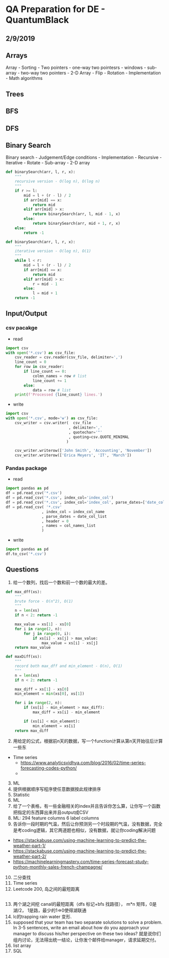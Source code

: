 # QA Preparation for DE - QuantumBlack
## 2/9/2019

## Arrays
Array - Sorting
      - Two pointers - one-way two pointesrs - windows
                                             - sub-array
                     - two-way two pointers
      - 2-D Array    - Flip
                     - Rotation
      - Implementation
      - Math algorithms


## Trees

## BFS

## DFS

## Binary Search
Binary search - Judgement/Edge conditions
              - Implementation - Recursive
                               - Iterative
              - Rotate
              - Sub-array
              - 2-D array
```python
def binarySearch(arr, l, r, x):
    """
    recursive version - O(log n), O(log n)
    """
    if r >= l:
        mid = l + (r - l) / 2
        if arr[mid] == x:
            return mid
        elif arr[mid] > x:
            return binarySearch(arr, l, mid - 1, x)
        else:
            return binarySearch(arr, mid + 1, r, x)
    else:
        return -1

def binarySearch(arr, l, r, x):
    """
    iterative version - O(log n), O(1)
    """
    while l < r:
        mid = l + (r - l) / 2
        if arr[mid] == x:
            return mid
        elif arr[mid] > x:
            r = mid - 1
        else:
            l = mid + 1
    return -1
```

## Input/Output
### csv pacakge
* read

```python
import csv
with open('*.csv') as csv_file:
    csv_reader = csv.reader(csv_file, delimiter=',')
    line_count = 0
    for row in csv_reader:
        if line_count == 0:
            colmn_names = row # list
            line_count += 1
        else:
            data = row # list
    print(f'Processed {line_count} lines.')
```

* write

```python
import csv
with open('*.csv', mode='w') as csv_file:
    csv_writer = csv.writer(  csv_file
                            , delimiter=','
                            , quotechar='"'
                            , quoting=csv.QUOTE_MINIMAL
                           )

    csv_writer.writerow(['John Smith', 'Accounting', 'November'])
    csv_writer.writerow(['Erica Meyers', 'IT', 'March'])
```

### Pandas package
* read

```python
import pandas as pd
df = pd.read_csv('*.csv')
df = pd.read_csv('*.csv', index_col='index_col')
df = pd.read_csv('*.csv', index_col='index_col', parse_dates=['date_col'])
df = pd.read_csv( '*.csv'
                , index_col = index_col_name
                , parse_dates = date_col_list
                , header = 0
                , names = col_names_list
                )
```

* write

```python
import pandas as pd
df.to_csv('*.csv')
```

## Questions
1. 给一个数列，找后一个数和前一个数的最大的差。
```python
def max_dff(xs):
    """
    brute force - O(n^2), O(1)
    """
    n = len(xs)
    if n < 2: return -1

    max_value = xs[1] - xs[0]
    for i in range(2, n):
        for j in range(0, i):
            if xs[i] - xs[j] > max_value:
                max_value = xs[i] - xs[j]
    return max_value
```

```python
def maxDiff(xs):
    """
    record both max_dff and min_element - O(n), O(1)
    """
    n = len(xs)
    if n < 2: return -1

    max_diff = xs[1] - xs[0]
    min_element = min(xs[0], xs[1])

    for i in range(2, n):
        if (xs[i] - min_element > max_diff):
            max_diff = xs[i] - min_element

        if (xs[i] < min_element):
            min_element = xs[i]
    return max_diff
```

2. 用给定的公式，根据前n天的数据，写一个function计算从第n天开始往后计算一些东
  * Time series
    * https://www.analyticsvidhya.com/blog/2016/02/time-series-forecasting-codes-python/
    *

3. ML
4. 提供根据顺序写程序使任意数据按此规律排序
5. Statistic
6. ML
7. 给了一个表格，有一些金融相关的index并且告诉你怎么算，让你写一个函数把指定的东西算出来并且output成CSV
8. ML: 294 feature columns 6 label columns
9. 告诉你一段时期的气温，然后让你预测另一个时段期的气温，没有数据，完全是考coding逻辑，其它两道题也相似，没有数据，就让你coding解决问题
  * https://stackabuse.com/using-machine-learning-to-predict-the-weather-part-1/
  * https://stackabuse.com/using-machine-learning-to-predict-the-weather-part-2/
  * https://machinelearningmastery.com/time-series-forecast-study-python-monthly-sales-french-champagne/

10. 二分查找
11. Time series
12. Leetcode 200, 岛之间的最短距离
```python

```
13. 两个湖之间挖 canal的最短距离（dfs 标记+bfs 找路径）， m*n 矩阵，0是湖/2， 1是路，最少的1=>0使得湖联通
14. lc的trapping rain water 变形.
15. supposed that your team has two separate solutions to solve a problem. In 3-5 sentences, write an email about how do you approach your manager to discuss his/her perspective on these two ideas? 就是说你们组内讨论，无法得出统一结论，让你发个邮件给manager，请求延期交付。
16. list array
17. SQL
